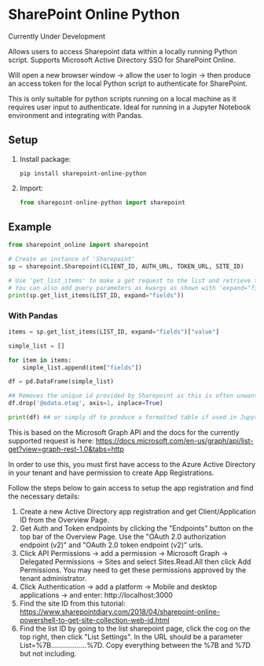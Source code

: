 # SharePoint Online Python

Currently Under Development 

Allows users to access Sharepoint data within a locally running Python script. Supports Microsoft Active Directory SSO for SharePoint Online.

Will open a new browser window -> allow the user to login -> then produce an access token for the local Python script to authenticate for SharePoint. 

This is only suitable for python scripts running on a local machine as it requires user input to authenticate. Ideal for running in a Jupyter Notebook environment and integrating with Pandas.

## Setup

1. Install package:

    ```shell
    pip install sharepoint-online-python
    ```
2. Import:

    ```python
    from sharepoint-online-python import sharepoint
    ```

## Example

```python
from sharepoint_online import sharepoint

# Create an instance of 'Sharepoint'
sp = sharepoint.Sharepoint(CLIENT_ID, AUTH_URL, TOKEN_URL, SITE_ID)

# Use 'get_list_items' to make a get request to the list and retrieve the items in JSON format.
# You can also add query parameters as kwargs as shown with 'expand="fields" to get the field data' 
print(sp.get_list_items(LIST_ID, expand="fields"))
```

### With Pandas 

```python
items = sp.get_list_items(LIST_ID, expand="fields")["value"]

simple_list = []

for item in items:
    simple_list.append(item["fields"])

df = pd.DataFrame(simple_list)

## Removes the unique id provided by Sharepoint as this is often unwanted.
df.drop('@odata.etag', axis=1, inplace=True)

print(df) ## or simply df to produce a formatted table if used in Jupyter Notebooks
```

This is based on the Microsoft Graph API and the docs for the currently supported request is here:
https://docs.microsoft.com/en-us/graph/api/list-get?view=graph-rest-1.0&tabs=http


In order to use this, you must first have access to the Azure Active Directory in your tenant and have permission to create App Registrations.

Follow the steps below to gain access to setup the app registration and find the necessary details:

1. Create a new Active Directory app registration and get Client/Application ID from the Overview Page.
2. Get Auth and Token endpoints by clicking the "Endpoints" button on the top bar of the Overview Page. Use the "OAuth 2.0 authorization endpoint (v2)" and "OAuth 2.0 token endpoint (v2)" urls.
3. Click API Permissions -> add a permission -> Microsoft Graph -> Delegated Permissions -> Sites and select Sites.Read.All then click Add Permissions. You may need to get these permissions approved by the tenant administrator.
4. Click Authentication -> add a platform -> Mobile and desktop applications -> and enter: http://localhost:3000
5. Find the site ID from this tutorial: https://www.sharepointdiary.com/2018/04/sharepoint-online-powershell-to-get-site-collection-web-id.html
6. Find the list ID by going to the list sharepoint page, click the cog on the top right, then click "List Settings". In the URL should be a parameter List=%7B..................%7D. Copy everything between the %7B and %7D but not including. 
